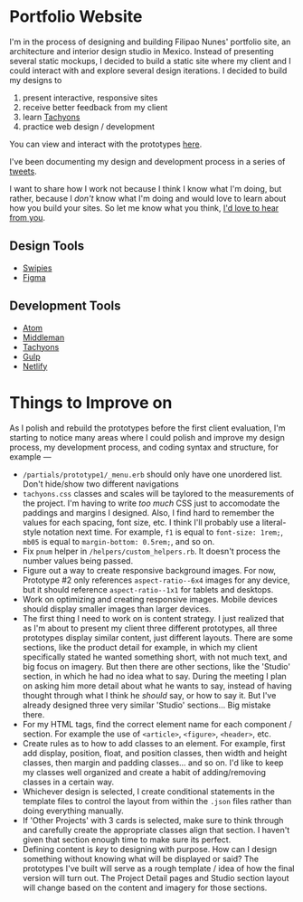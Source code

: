 # Portfolio Website

I'm in the process of designing and building Filipao Nunes' portfolio site, an architecture and interior design studio in Mexico. Instead of presenting several static mockups, I decided to build a static site where my client and I could interact with and explore several design iterations. I decided to build my designs to
  1. present interactive, responsive sites
  2. receive better feedback from my client
  3. learn [Tachyons](http://tachyons.io)
  4. practice web design / development

You can view and interact with the prototypes [here](http://prototypes.netlify.com/).

I've been documenting my design and development process in a series of [tweets](https://twitter.com/claudiovallejop/status/781175709821575168).

I want to share how I work not because I think I know what I'm doing, but rather, because I _don't_ know what I'm doing and would love to learn about how you build your sites. So let me know what you think, [I'd love to hear from you](https://twitter.com/claudiovallejop).


## Design Tools
+ [Swipies](http://www.swipi.es/)
+ [Figma](https://www.figma.com/)

## Development Tools
+ [Atom](https://atom.io/)
+ [Middleman](https://middlemanapp.com/)
+ [Tachyons](http://tachyons.io)
+ [Gulp](http://gulpjs.com/)
+ [Netlify](https://www.netlify.com/)


# Things to Improve on
As I polish and rebuild the prototypes before the first client evaluation, I'm starting to notice many areas where I could polish and improve my design process, my development process, and coding syntax and structure, for example —
  + `/partials/prototype1/_menu.erb` should only have one unordered list. Don't hide/show two different navigations
  + `tachyons.css` classes and scales will be taylored to the measurements of the project. I'm having to write _too much_ CSS just to accomodate the paddings and margins I designed. Also, I find hard to remember the values for each spacing, font size, etc. I think I'll probably use a literal-style notation next time. For example, `f1` is equal to `font-size: 1rem;`, `mb05` is equal to `margin-bottom: 0.5rem;`, and so on.
  + Fix `pnum` helper in `/helpers/custom_helpers.rb`. It doesn't process the number values being passed.
  + Figure out a way to create responsive background images. For now, Prototype #2 only references `aspect-ratio--6x4` images for any device, but it should reference `aspect-ratio--1x1` for tablets and desktops.
  + Work on optimizing and creating responsive images. Mobile devices should display smaller images than larger devices.
  + The first thing I need to work on is content strategy. I just realized that as I'm about to present my client three different prototypes, all three prototypes display similar content, just different layouts. There are some sections, like the product detail for example, in which my client specifically stated he wanted something short, with not much text, and big focus on imagery. But then there are other sections, like the 'Studio' section, in which he had no idea what to say. During the meeting I plan on asking him more detail about what he wants to say, instead of having thought through what I think he _should_ say, or how to say it. But I've already designed three very similar 'Studio' sections... Big mistake there.
  + For my HTML tags, find the correct element name for each component / section. For example the use of `<article>`, `<figure>`, `<header>`, etc.
  + Create rules as to how to add classes to an element. For example, first add display, position, float, and position classes, then width and height classes, then margin and padding classes... and so on. I'd like to keep my classes well organized and create a habit of adding/removing classes in a certain way.
  + Whichever design is selected, I create conditional statements in the template files to control the layout from within the `.json` files rather than doing everything manually.
  + If 'Other Projects' with 3 cards is selected, make sure to think through and carefully create the appropriate classes align that section. I haven't given that section enough time to make sure its perfect.
  + Defining content is _key_ to designing with purpose. How can I design something without knowing what will be displayed or said? The prototypes I've built will serve as a rough template / idea of how the final version will turn out. The Project Detail pages and Studio section layout will change based on the content and imagery for those sections.
